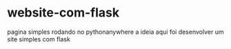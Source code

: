 # website-com-flask
pagina simples rodando no pythonanywhere  a ideia aqui foi desenvolver um site simples com flask
